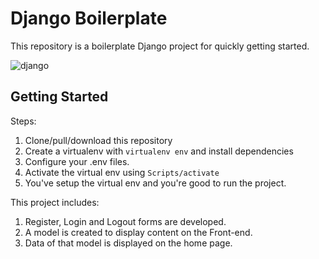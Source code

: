 <h1>Django Boilerplate</h1>
<p>This repository is a boilerplate Django project for quickly getting started.</p>

![django](https://user-images.githubusercontent.com/40533390/85207841-5b104980-b349-11ea-9004-76bbbcc68f2a.png)


<h2>Getting Started</h2>
Steps:
<ol>
<li>Clone/pull/download this repository</li>
<li>Create a virtualenv with <code>virtualenv env</code> and install dependencies</li>
<li>Configure your .env files.</li>
<li>Activate the virtual env using <code>Scripts/activate</code></li>
<li>You've setup the virtual env and you're good to run the project.</li>
</ol>
This project includes:
<ol>
<li>Register, Login and Logout forms are developed.</li>
<li>A model is created to display content on the Front-end.</li>
<li>Data of that model is displayed on the home page.</li>
</ol>
